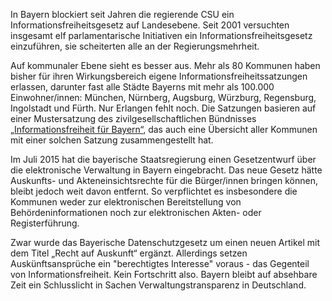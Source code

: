 In Bayern blockiert seit Jahren die regierende CSU ein Informationsfreiheitsgesetz auf Landesebene. Seit 2001 versuchten insgesamt elf parlamentarische Initiativen ein Informationsfreiheitsgesetz einzuführen, sie scheiterten alle an der Regierungsmehrheit.

Auf kommunaler Ebene sieht es besser aus. Mehr als 80 Kommunen haben bisher für ihren Wirkungsbereich eigene Informationsfreiheitssatzungen
erlassen, darunter fast alle Städte Bayerns mit mehr als 100.000 Einwohner/innen: München,
Nürnberg, Augsburg, Würzburg, Regensburg, Ingolstadt und Fürth. Nur Erlangen fehlt noch. Die Satzungen basieren auf einer
Mustersatzung des zivilgesellschaftlichen Bündnisses [„Informationsfreiheit für Bayern“](https://informationsfreiheit.org/), das auch eine Übersicht aller Kommunen mit einer solchen Satzung zusammengestellt hat.

Im Juli 2015 hat die bayerische Staatsregierung einen Gesetzentwurf über die elektronische Verwaltung in Bayern eingebracht.
Das neue Gesetz hätte Auskunfts- und Akteneinsichtsrechte für die Bürger/innen bringen können, bleibt jedoch weit
davon entfernt. So verpflichtet es insbesondere die Kommunen weder zur elektronischen Bereitstellung von Behördeninformationen
noch zur elektronischen Akten- oder Registerführung.

Zwar wurde das Bayerische Datenschutzgesetz um einen neuen Artikel mit dem Titel „Recht auf Auskunft“ ergänzt. Allerdings setzen Auskünftsansprüche ein "berechtigtes Interesse" voraus - das Gegenteil von Informationsfreiheit. Kein Fortschritt also. Bayern bleibt auf absehbare Zeit ein Schlusslicht in Sachen Verwaltungstransparenz in Deutschland.
